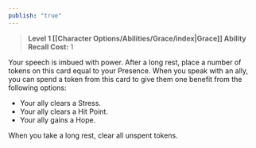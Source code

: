 ```yaml
---
publish: "true"
---
```

> **Level 1 [[Character Options/Abilities/Grace/index|Grace]] Ability**
> **Recall Cost:** 1

Your speech is imbued with power. After a long rest, place a number of tokens on this card equal to your Presence. When you speak with an ally, you can spend a token from this card to give them one benefit from the following options:

- Your ally clears a Stress.
- Your ally clears a Hit Point.
- Your ally gains a Hope.

When you take a long rest, clear all unspent tokens.
